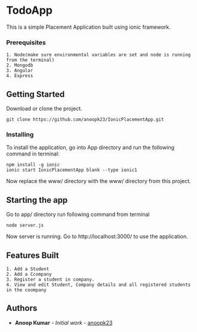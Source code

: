 # TodoApp
This is a simple Placement Application built using ionic framework.

### Prerequisites

```
1. Node(make sure environmental variables are set and node is running from the terminal)
2. Mongodb
3. Angular
4. Express
```


## Getting Started

Download or clone the project.

```
git clone https://github.com/anoopk23/IonicPlacementApp.git
```


### Installing

To install the application, go into App directory and run the following command in terminal:

```
npm install -g ionic
ionic start IonicPlacementApp blank --type ionic1
```
Now replace the www/ directory with the www/ directory from this project.



## Starting the app

Go to app/ directory run following command from terminal

```
node server.js
```

Now server is running. Go to http://localhost:3000/ to use the application.

## Features Built
```
1. Add a Student
2. Add a Ccompany
3. Register a student in company.
4. View and edit Student, Company details and all registered students in the coompany
```

## Authors

* **Anoop Kumar** - *Initial work* - [anoopk23](https://github.com/anoopk23)
